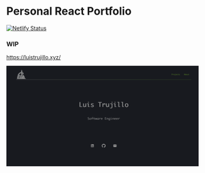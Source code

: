 # Personal React Portfolio

[![Netlify Status](https://api.netlify.com/api/v1/badges/2b285571-7e38-4ec8-b19d-649611588831/deploy-status)](https://app.netlify.com/sites/brave-aryabhata-8095ab/deploys)

### WIP 

https://luistrujillo.xyz/

![Website Preview](./preview.png)
